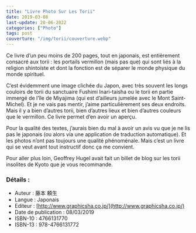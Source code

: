 ```yaml
---
title: "Livre Photo Sur Les Torii"
date: 2019-03-08
last-update: 20-06-2022
categories: ["Photo"]
tags: post
couverture: "/img/torii/couverture.webp"
---
```


Ce livre d’un peu moins de 200 pages, tout en japonais, est entièrement consacré aux torii : les portails vermillon (mais pas que) qui sont liés à la religion shintoïste et dont la fonction est de séparer le monde physique du monde spirituel.
<!-- excerpt -->

C’est évidemment une image clichée du Japon, avec très souvent les longs couloirs de torii du sanctuaire Fushimi Inari-taisha ou le torii en partie immergé de l’île de Miyajima (qui est d’ailleurs jumelée avec le Mont Saint-Michel). Et je ne vais pas mentir, j’aime particulièrement ses deux endroits.
Mais il y a bien d’autres torii, bien d’autres lieux et bien d’autres couleurs que le vermillon. Ce livre permet d’en avoir un aperçu.

Pour la qualité des textes, j’aurais bien du mal à avoir un avis vu que je ne lis pas le japonais (ou alors via une application de traduction automatique). Et les photos n’ont pas toujours une qualité phénoménale. Mais c’est un livre qui se veut avant tout instructif donc ça me convient.

Pour aller plus loin, Geoffrey Hugel avait fait un billet de blog sur les torii insolites de Kyoto que je vous recommande.

### Détails :

- Auteur : 藤本 頼生 
- Langue : Japonais
- Editeur : [http://www.graphicsha.co.jp/](http://www.graphicsha.co.jp/)
- Date de publication : 08/03/2019
- ISBN-10 : 4766131770
- ISBN-13 : 978-4766131772